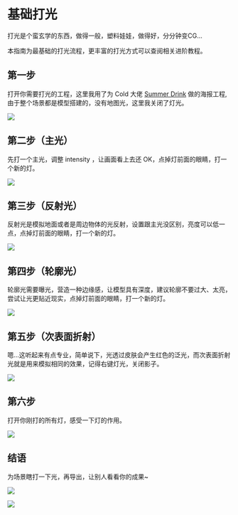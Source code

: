 # 基础打光

打光是个蛮玄学的东西，做得一般，塑料娃娃，做得好，分分钟变CG...

本指南为最基础的打光流程，更丰富的打光方式可以查阅相关进阶教程。

## 第一步 

打开你需要打光的工程，这里我用了为 Cold 大佬 [Summer Drink](https://steamcommunity.com/sharedfiles/filedetails/?id=1105904544) 做的海报工程,由于整个场景都是模型搭建的，没有地图光，这里我关闭了灯光。

![](https://ae01.alicdn.com/kf/HTB1Fx1XT9zqK1RjSZFLq6An2XXay.jpg)

## 第二步（主光）

先打一个主光，调整 intensity ，让画面看上去还 OK，点掉灯前面的眼睛，打一个新的灯。

![](https://ae01.alicdn.com/kf/HTB1zyGhT3HqK1RjSZFPq6AwapXaa.jpg)

## 第三步（反射光）

反射光是模拟地面或者是周边物体的光反射，设置跟主光没区别，亮度可以低一点，点掉灯前面的眼睛，打一个新的灯。

![](https://ae01.alicdn.com/kf/HTB1NhKdT8LoK1RjSZFuq6xn0XXaV.jpg)

## 第四步（轮廓光）

轮廓光需要曝光，营造一种边缘感，让模型具有深度，建议轮廓不要过大、太亮，尝试让光更贴近现实，点掉灯前面的眼睛，打一个新的灯。

![](https://ae01.alicdn.com/kf/HTB1nDlGT9zqK1RjSZPcq6zTepXai.jpg)

## 第五步（次表面折射）

嗯...这听起来有点专业，简单说下，光透过皮肤会产生红色的泛光，而次表面折射光就是用来模拟相同的效果，记得右键灯光，关闭影子。

![](https://ae01.alicdn.com/kf/HTB1aa5jTYrpK1RjSZTEq6AWAVXaj.jpg)

## 第六步
    
打开你刚打的所有灯，感受一下灯的作用。

![](https://ae01.alicdn.com/kf/HTB1KbSrTZfpK1RjSZFOq6y6nFXaE.jpg)

## 结语

为场景瞎打一下光，再导出，让别人看看你的成果~

![](https://ae01.alicdn.com/kf/HTB15w1fT4TpK1RjSZFMq6zG_VXaW.jpg)

![](https://ae01.alicdn.com/kf/HTB1_s9fT5rpK1RjSZFhq6xSdXXaB.jpg)
